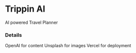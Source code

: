 # Trippin AI

AI powered Travel Planner

### Details
OpenAI for content
Unsplash for images
Vercel for deployment
